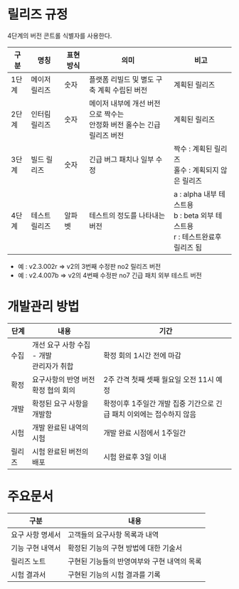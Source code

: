 릴리즈 규정
==========================
4단계의 버전 콘트롤 식별자를 사용한다.

| 구분  | 명칭          | 표현방식 | 의미                                        | 비고                        |
|-------|---------------|----------|---------------------------------------------|-----------------------------|
| 1단계 | 메이저 릴리즈 | 숫자     | 플랫폼 리빌드 및 별도 구축 계획 수립된 버전 | 계획된 릴리즈               |
| 2단계 | 인터림 릴리즈 | 숫자     | 메이저 내부에 개선 버전으로 짝수는<br>안정화 버전 홀수는 긴급 릴리즈 버전 | 계획된 릴리즈 |
| 3단계 | 빌드 릴리즈   | 숫자     | 긴급 버그 패치나 일부 수정                  | 짝수 : 계획된 릴리즈<br>홀수 : 계획되지 않은 릴리즈 |
| 4단계 | 테스트 릴리즈 | 알파벳   | 테스트의 정도를 나타내는 버전               | a : alpha 내부 테스트용<br>b : beta 외부 테스트용<br>r : 테스트완료후 릴리즈 됨     |


* 예 : v2.3.002r =>	v2의 3번째 수정판 no2 릴리즈 버전
* 예 : v2.4.007b =>	v2의 4번째 수정판 no7 긴급 패치 외부 테스트 버전

개발관리 방법
==========================
| 단계   |내용                                 | 기간                                                                 |
|--------|-------------------------------------|----------------------------------------------------------------------|
| 수집   | 개선 요구 사항 수집 - 개발<br>관리자가 취합          | 확정 회의 1시간 전에 마감                          |
| 확정   | 요구사항의 반영 버전 확정 협의 회의 | 2주 간격 첫째 셋째 월요일 오전 11시 예정                             |
| 개발   | 확정된 요구 사항을 개발함           | 확정이후 1주일간 개발 집중 기간으로 긴급 패치 이외에는 접수하지 않음 |
| 시험   | 개발 완료된 내역의 시험             | 개발 완료 시점에서 1주일간                                           |
| 릴리즈 | 시험 완료된 버전의 배포             | 시험 완료후 3일 이내                                                 |

주요문서
==========================
| 구분             | 내용                                        |
|------------------|---------------------------------------------|
| 요구 사항 명세서 | 고객들의 요구사항 목록과 내역               |
| 기능 구현 내역서 | 확정된 기능의 구현 방법에 대한 기술서       |
| 릴리즈 노트      | 구현된 기능들의 반영여부와 구현 내역의 목록 |
| 시험 결과서      | 구현된 기능의 시험 결과를 기록              |
